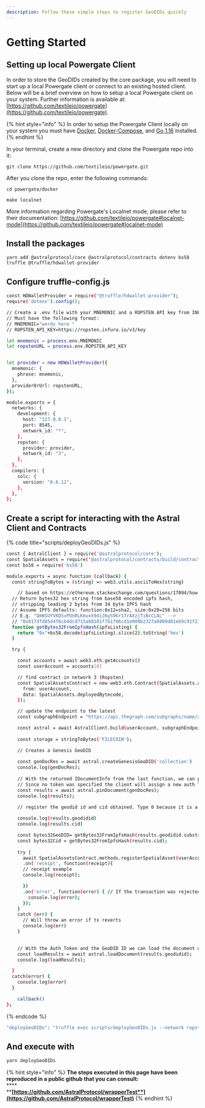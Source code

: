```yaml
---
description: Follow these simple steps to register GeoDIDs quickly
---
```


# Getting Started

## Setting up local Powergate Client

In order to store the GeoDIDs created by the core package, you will need to start up a local Powergate client or connect to an existing hosted client. Below will be a brief overview on how to setup a local Powergate client on your system. Further information is available at: [https://github.com/textileio/powergate](https://github.com/textileio/powergate).

{% hint style="info" %}
In order to setup the Powergate Client locally on your system you must have [Docker](https://docs.docker.com/engine/install/), [Docker-Compose](https://docs.docker.com/compose/install/), and [Go 1.16](https://golang.org/dl/) installed.&#x20;
{% endhint %}

In your terminal, create a new directory and clone the Powergate repo into it:

`git clone https://github.com/textileio/powergate.git`

After you clone the repo, enter the following commands:

`cd powergate/docker`

`make localnet`

More information regarding Powergate's Localnet mode, please refer to their documentation: [https://github.com/textileio/powergate#localnet-mode](https://github.com/textileio/powergate#localnet-mode)

## Install the packages

```
yarn add @astralprotocol/core @astralprotocol/contracts dotenv bs58 truffle @truffle/hdwallet-provider
```

## Configure truffle-config.js

```bash
const HDWalletProvider = require("@truffle/hdwallet-provider");
require('dotenv').config();

// Create a .env file with your MNEMONIC and a ROPSTEN API key from INFURA
// Must have the following format:
// MNEMONIC="words here "
// ROPSTEN_API_KEY=https://ropsten.infura.io/v3/key

let mnemonic = process.env.MNEMONIC
let ropstenURL = process.env.ROPSTEN_API_KEY


let provider = new HDWalletProvider({
  mnemonic: {
    phrase: mnemonic,
  },
  providerOrUrl: ropstenURL,
});

module.exports = {
  networks: {
    development: {
      host: "127.0.0.1",
      port: 8545,
      network_id: "*",
    },
    ropsten: {
      provider: provider,
      network_id: "3",
    },
  },
  compilers: {
    solc: {
      version: "0.6.12",
    },
  },
};

```

## Create a script for interacting with the Astral Client and Contracts

{% code title="scripts/deployGeoDIDs.js" %}
```bash
const { AstralClient } = require('@astralprotocol/core');
const SpatialAssets = require("@astralprotocol/contracts/build/contracts/SpatialAssets.json")
const bs58 = require('bs58')

module.exports = async function (callback) {
  const stringToBytes = (string) => web3.utils.asciiToHex(string)

    // based on https://ethereum.stackexchange.com/questions/17094/how-to-store-ipfs-hash-using-bytes32
  // Return bytes32 hex string from base58 encoded ipfs hash,
  // stripping leading 2 bytes from 34 byte IPFS hash
  // Assume IPFS defaults: function:0x12=sha2, size:0x20=256 bits
  // E.g. "QmNSUYVKDSvPUnRLKmuxk9diJ6yS96r1TrAXzjTiBcCLAL" -->
  // "0x017dfd85d4f6cb4dcd715a88101f7b1f06cd1e009b2327a0809d01eb9c91f231"
  function getBytes32FromIpfsHash(ipfsListing) {
    return "0x"+bs58.decode(ipfsListing).slice(2).toString('hex')
  }

  try {

    const accounts = await web3.eth.getAccounts()
    const userAccount = accounts[0]

    // find contract in network 3 (Ropsten)
    const SpatialAssetsContract = new web3.eth.Contract(SpatialAssets.abi, SpatialAssets.networks['3'].address, {
      from: userAccount,
      data: SpatialAssets.deployedBytecode,
    });

    // update the endpoint to the latest
    const subgraphEndpoint = "https://api.thegraph.com/subgraphs/name/astralprotocol/spatialassetsfinalv1"

    const astral = await AstralClient.build(userAccount, subgraphEndpoint, "https://astralinstance.tk");
  
    const storage = stringToBytes('FILECOIN');

    // Creates a Genesis GeoDID 
    
    const genDocRes = await astral.createGenesisGeoDID('collection')
    console.log(genDocRes);
  
    // With the returned IDocumentInfo from the last function, we can pin it.
    // Since no token was specified the client will assign a new auth Token to the user.
    const results = await astral.pinDocument(genDocRes);
    console.log(results);
              
    // register the geodid id and cid obtained. Type 0 because it is a collection

    console.log(results.geodidid)
    console.log(results.cid)

    const bytes32GeoDID= getBytes32FromIpfsHash(results.geodidid.substring(8));
    const bytes32Cid = getBytes32FromIpfsHash(results.cid);
  
    try {
      await SpatialAssetsContract.methods.registerSpatialAsset(userAccount, bytes32GeoDID, stringToBytes(''),[], bytes32Cid, storage,0).send()    
      .on('receipt', function(receipt){
      // receipt example
      console.log(receipt);

      })
      .on('error', function(error) { // If the transaction was rejected by the network with a receipt, the second parameter will be the receipt.
        console.log(error);
      });
    } 
    catch (err) {
      // Will throw an error if tx reverts
      console.log(err)
    }

    
    // With the Auth Token and the GeoDID ID we can load the document with the loadDocument function
    const loadResults = await astral.loadDocument(results.geodidid);
    console.log(loadResults);

  }
  catch(error) {
    console.log(error)
  }

    callback()
};

```
{% endcode %}

```bash
"deployGeoDIDs": "truffle exec scripts/deployGeoDIDs.js --network ropsten",
```

## And execute with

```bash
yarn deployGeoDIDs
```

{% hint style="info" %}
**The steps executed in this page have been reproduced in a public github that you can consult:**\
****\
****[**https://github.com/AstralProtocol/wrapperTest**](https://github.com/AstralProtocol/wrapperTest)****
{% endhint %}
